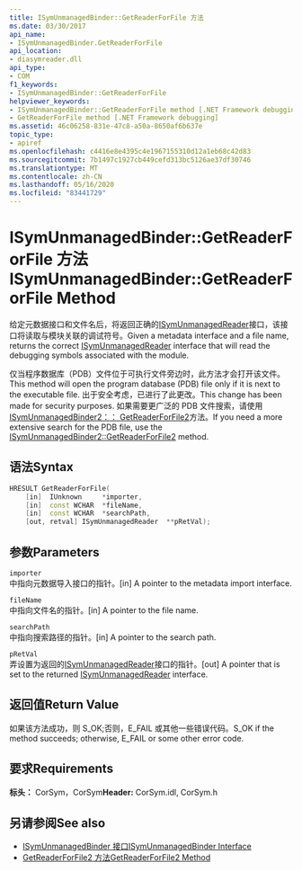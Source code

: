 ```yaml
---
title: ISymUnmanagedBinder::GetReaderForFile 方法
ms.date: 03/30/2017
api_name:
- ISymUnmanagedBinder.GetReaderForFile
api_location:
- diasymreader.dll
api_type:
- COM
f1_keywords:
- ISymUnmanagedBinder::GetReaderForFile
helpviewer_keywords:
- ISymUnmanagedBinder::GetReaderForFile method [.NET Framework debugging]
- GetReaderForFile method [.NET Framework debugging]
ms.assetid: 46c06258-831e-47c8-a50a-8650af6b637e
topic_type:
- apiref
ms.openlocfilehash: c4416e8e4395c4e1967155310d12a1eb68c42d83
ms.sourcegitcommit: 7b1497c1927cb449cefd313bc5126ae37df30746
ms.translationtype: MT
ms.contentlocale: zh-CN
ms.lasthandoff: 05/16/2020
ms.locfileid: "83441729"
---
```

# <a name="isymunmanagedbindergetreaderforfile-method"></a><span data-ttu-id="aab2c-102">ISymUnmanagedBinder::GetReaderForFile 方法</span><span class="sxs-lookup"><span data-stu-id="aab2c-102">ISymUnmanagedBinder::GetReaderForFile Method</span></span>
<span data-ttu-id="aab2c-103">给定元数据接口和文件名后，将返回正确的[ISymUnmanagedReader](isymunmanagedreader-interface.md)接口，该接口将读取与模块关联的调试符号。</span><span class="sxs-lookup"><span data-stu-id="aab2c-103">Given a metadata interface and a file name, returns the correct [ISymUnmanagedReader](isymunmanagedreader-interface.md) interface that will read the debugging symbols associated with the module.</span></span>  
  
 <span data-ttu-id="aab2c-104">仅当程序数据库（PDB）文件位于可执行文件旁边时，此方法才会打开该文件。</span><span class="sxs-lookup"><span data-stu-id="aab2c-104">This method will open the program database (PDB) file only if it is next to the executable file.</span></span> <span data-ttu-id="aab2c-105">出于安全考虑，已进行了此更改。</span><span class="sxs-lookup"><span data-stu-id="aab2c-105">This change has been made for security purposes.</span></span> <span data-ttu-id="aab2c-106">如果需要更广泛的 PDB 文件搜索，请使用[ISymUnmanagedBinder2：： GetReaderForFile2](isymunmanagedbinder2-getreaderforfile2-method.md)方法。</span><span class="sxs-lookup"><span data-stu-id="aab2c-106">If you need a more extensive search for the PDB file, use the [ISymUnmanagedBinder2::GetReaderForFile2](isymunmanagedbinder2-getreaderforfile2-method.md) method.</span></span>  
  
## <a name="syntax"></a><span data-ttu-id="aab2c-107">语法</span><span class="sxs-lookup"><span data-stu-id="aab2c-107">Syntax</span></span>  
  
```cpp  
HRESULT GetReaderForFile(  
    [in]  IUnknown     *importer,  
    [in]  const WCHAR  *fileName,  
    [in]  const WCHAR  *searchPath,  
    [out, retval] ISymUnmanagedReader  **pRetVal);  
```  
  
## <a name="parameters"></a><span data-ttu-id="aab2c-108">参数</span><span class="sxs-lookup"><span data-stu-id="aab2c-108">Parameters</span></span>  
 `importer`  
 <span data-ttu-id="aab2c-109">中指向元数据导入接口的指针。</span><span class="sxs-lookup"><span data-stu-id="aab2c-109">[in] A pointer to the metadata import interface.</span></span>  
  
 `fileName`  
 <span data-ttu-id="aab2c-110">中指向文件名的指针。</span><span class="sxs-lookup"><span data-stu-id="aab2c-110">[in] A pointer to the file name.</span></span>  
  
 `searchPath`  
 <span data-ttu-id="aab2c-111">中指向搜索路径的指针。</span><span class="sxs-lookup"><span data-stu-id="aab2c-111">[in] A pointer to the search path.</span></span>  
  
 `pRetVal`  
 <span data-ttu-id="aab2c-112">弄设置为返回的[ISymUnmanagedReader](isymunmanagedreader-interface.md)接口的指针。</span><span class="sxs-lookup"><span data-stu-id="aab2c-112">[out] A pointer that is set to the returned [ISymUnmanagedReader](isymunmanagedreader-interface.md) interface.</span></span>  
  
## <a name="return-value"></a><span data-ttu-id="aab2c-113">返回值</span><span class="sxs-lookup"><span data-stu-id="aab2c-113">Return Value</span></span>  
 <span data-ttu-id="aab2c-114">如果该方法成功，则 S_OK;否则，E_FAIL 或其他一些错误代码。</span><span class="sxs-lookup"><span data-stu-id="aab2c-114">S_OK if the method succeeds; otherwise, E_FAIL or some other error code.</span></span>  
  
## <a name="requirements"></a><span data-ttu-id="aab2c-115">要求</span><span class="sxs-lookup"><span data-stu-id="aab2c-115">Requirements</span></span>  
 <span data-ttu-id="aab2c-116">**标头：** CorSym，CorSym</span><span class="sxs-lookup"><span data-stu-id="aab2c-116">**Header:** CorSym.idl, CorSym.h</span></span>  
  
## <a name="see-also"></a><span data-ttu-id="aab2c-117">另请参阅</span><span class="sxs-lookup"><span data-stu-id="aab2c-117">See also</span></span>

- [<span data-ttu-id="aab2c-118">ISymUnmanagedBinder 接口</span><span class="sxs-lookup"><span data-stu-id="aab2c-118">ISymUnmanagedBinder Interface</span></span>](isymunmanagedbinder-interface.md)
- [<span data-ttu-id="aab2c-119">GetReaderForFile2 方法</span><span class="sxs-lookup"><span data-stu-id="aab2c-119">GetReaderForFile2 Method</span></span>](isymunmanagedbinder2-getreaderforfile2-method.md)

